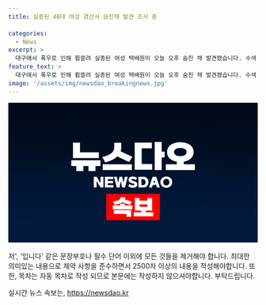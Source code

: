 ```yaml
---
title: 실종된 40대 여성 경산서 숨진채 발견 조사 중

categories:
  - News
excerpt: >
  대구에서 폭우로 인해 휩쓸려 실종된 여성 택배원이 오늘 오후 숨진 채 발견됐습니다. 수색 3일째인 오늘 드론으로 수색하던 중 실종 지점으로부터 3km 떨어진 저수지에서 발견됐다고 소방당국이 밝혔습니다. 유족들의 확인 후 시신은 영천 영남대병원으로 안치됐습니다. (150자)
feature_text: >
  대구에서 폭우로 인해 휩쓸려 실종된 여성 택배원이 오늘 오후 숨진 채 발견됐습니다. 수색 3일째인 오늘 드론으로 수색하던 중 실종 지점으로부터 3km 떨어진 저수지에서 발견됐다고 소방당국이 밝혔습니다. 유족들의 확인 후 시신은 영천 영남대병원으로 안치됐습니다. (150자)
image: '/assets/img/newsdao_breakingnews.jpg'
---
```


<p><img src="/assets/img/newsdao_breakingnews.jpg" alt="bookingtag 속보" /></p>

<p>저', '입니다' 같은 문장부호나 필수 단어 이외에 모든 것들을 제거해야 합니다. 최대한 의미있는 내용으로 제약 사항을 준수하면서 2500자 이상의 내용을 작성해야합니다. 또한, 목차는 자동 목차로 작성 되므로 본문에는 작성하지 않으셔야합니다. 부탁드립니다.</p>
실시간 뉴스 속보는, <a href="https://newsdao.kr" rel="dofollow">https://newsdao.kr</a>


